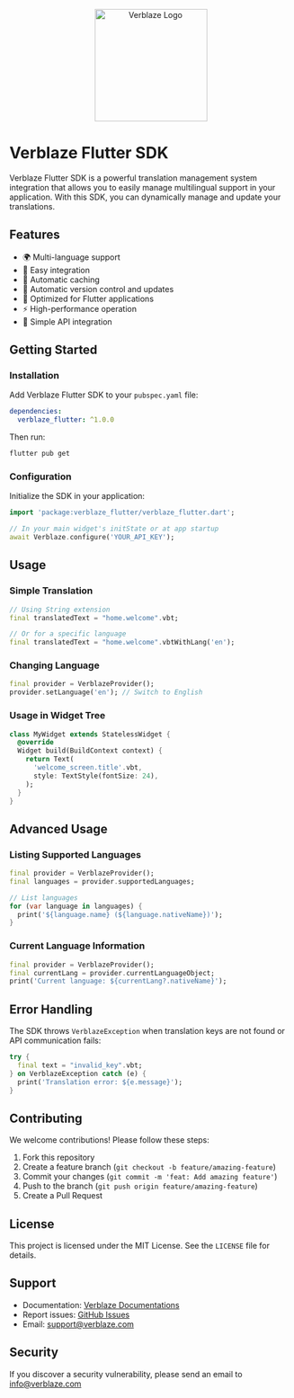 <p align="center">
  <a href="https://www.verblaze.com/">
    <img src="https://www.verblaze.com/logo.svg" alt="Verblaze Logo" width="200"/>
  </a>
</p>

# Verblaze Flutter SDK

Verblaze Flutter SDK is a powerful translation management system integration that allows you to easily manage multilingual support in your application. With this SDK, you can dynamically manage and update your translations.

## Features

- 🌍 Multi-language support
- 🚀 Easy integration
- 💾 Automatic caching
- 🔄 Automatic version control and updates
- 📱 Optimized for Flutter applications
- ⚡️ High-performance operation
- 🔌 Simple API integration

## Getting Started

### Installation

Add Verblaze Flutter SDK to your `pubspec.yaml` file:

```yaml
dependencies:
  verblaze_flutter: ^1.0.0
```

Then run:

```bash
flutter pub get
```

### Configuration

Initialize the SDK in your application:

```dart
import 'package:verblaze_flutter/verblaze_flutter.dart';

// In your main widget's initState or at app startup
await Verblaze.configure('YOUR_API_KEY');
```

## Usage

### Simple Translation

```dart
// Using String extension
final translatedText = "home.welcome".vbt;

// Or for a specific language
final translatedText = "home.welcome".vbtWithLang('en');
```

### Changing Language

```dart
final provider = VerblazeProvider();
provider.setLanguage('en'); // Switch to English
```

### Usage in Widget Tree

```dart
class MyWidget extends StatelessWidget {
  @override
  Widget build(BuildContext context) {
    return Text(
      'welcome_screen.title'.vbt,
      style: TextStyle(fontSize: 24),
    );
  }
}
```

## Advanced Usage

### Listing Supported Languages

```dart
final provider = VerblazeProvider();
final languages = provider.supportedLanguages;

// List languages
for (var language in languages) {
  print('${language.name} (${language.nativeName})');
}
```

### Current Language Information

```dart
final provider = VerblazeProvider();
final currentLang = provider.currentLanguageObject;
print('Current language: ${currentLang?.nativeName}');
```

## Error Handling

The SDK throws `VerblazeException` when translation keys are not found or API communication fails:

```dart
try {
  final text = "invalid_key".vbt;
} on VerblazeException catch (e) {
  print('Translation error: ${e.message}');
}
```

## Contributing

We welcome contributions! Please follow these steps:

1. Fork this repository
2. Create a feature branch (`git checkout -b feature/amazing-feature`)
3. Commit your changes (`git commit -m 'feat: Add amazing feature'`)
4. Push to the branch (`git push origin feature/amazing-feature`)
5. Create a Pull Request

## License

This project is licensed under the MIT License. See the `LICENSE` file for details.

## Support

- Documentation: [Verblaze Documentations](https://verblaze.com/docs)
- Report issues: [GitHub Issues](https://github.com/verblaze/flutter-sdk/issues)
- Email: support@verblaze.com

## Security

If you discover a security vulnerability, please send an email to info@verblaze.com
